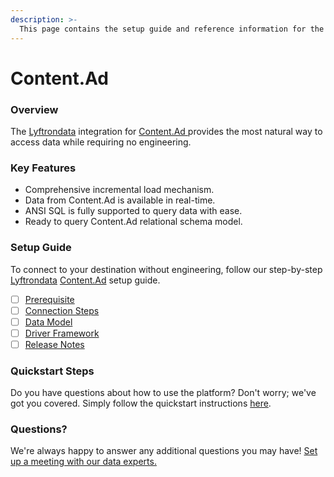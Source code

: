 ```yaml
---
description: >-
  This page contains the setup guide and reference information for the Content.Ad source connector.
---
```


# Content.Ad

### Overview

The [Lyftrondata](https://www.lyftrondata.com/) integration for [Content.Ad](https://www.lyftrondata.com/integration/content.ad/)[ ](https://www.lyftrondata.com/integration/content.ad/)provides the most natural way to access data while requiring no engineering.

### Key Features

* Comprehensive incremental load mechanism.
* Data from Content.Ad is available in real-time.&#x20;
* ANSI SQL is fully supported to query data with ease.
* Ready to query Content.Ad relational schema model.

### Setup Guide

To connect to your destination without engineering, follow our step-by-step [Lyftrondata](https://www.lyftrondata.com/)  [Content.Ad](https://www.lyftrondata.com/integration/content.ad/) setup guide.

* [ ] [Prerequisite](../../marketing-analytics/content.ad/prerequisite.md)
* [ ] [Connection Steps](../../marketing-analytics/content.ad/connection-steps.md)
* [ ] [Data Model](../../marketing-analytics/content.ad/data-model/)
* [ ] [Driver Framework](../../marketing-analytics/content.ad/driver-framework/)
* [ ] [Release Notes](../../marketing-analytics/content.ad/release-notes.md)

### Quickstart Steps

Do you have questions about how to use the platform? Don't worry; we've got you covered. Simply follow the quickstart instructions [here](../../../quickstart-steps.md).

### Questions? <a href="#questions" id="questions"></a>

We're always happy to answer any additional questions you may have! [Set up a meeting with our data experts.](https://www.lyftrondata.com/book-a-meeting/)

